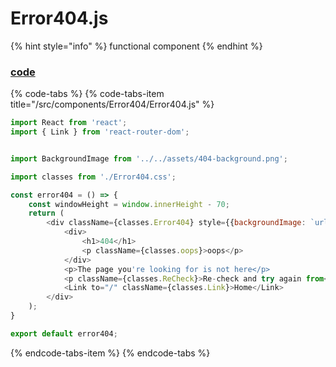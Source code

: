 # Error404.js

{% hint style="info" %}
functional component
{% endhint %}

### 

### [code](https://github.com/quizoscom/quizos/blob/master/code/src/components/Error404/Error404.js)

{% code-tabs %}
{% code-tabs-item title="/src/components/Error404/Error404.js" %}
```javascript
import React from 'react';
import { Link } from 'react-router-dom';


import BackgroundImage from '../../assets/404-background.png';

import classes from './Error404.css';

const error404 = () => {
    const windowHeight = window.innerHeight - 70;
    return (
        <div className={classes.Error404} style={{backgroundImage: `url(${BackgroundImage})`, height: windowHeight}}>
            <div>
                <h1>404</h1>
                <p className={classes.oops}>oops</p>
            </div>
            <p>The page you're looking for is not here</p>
            <p className={classes.ReCheck}>Re-check and try again from</p>
            <Link to="/" className={classes.Link}>Home</Link>
        </div>
    );
}

export default error404;
```
{% endcode-tabs-item %}
{% endcode-tabs %}

